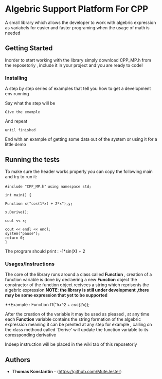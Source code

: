 # Algebric Support Platform For CPP

A small library which allows the developer to work with algebric expression as variabels for easier and faster programing when the usage of math is needed

## Getting Started

Inorder to start working with the library simply download CPP_MP.h from the reposetoriy , include it in your project and you are ready to code! 



### Installing

A step by step series of examples that tell you how to get a development env running

Say what the step will be

```
Give the example
```

And repeat

```
until finished
```

End with an example of getting some data out of the system or using it for a little demo

## Running the tests

To make sure the header works properly you can copy the following main and try to run it:

`#include "CPP_MP.h"`
`using namespace std;`


    int main() {
   
	Function x("cos(1*x) + 2*x"),y;
  
	x.Derive();
  
	cout << x;

	cout << endl << endl;
	system("pause");
	return 0;
    }


The program should print : -1*sin(X) + 2


### Usages/Instructions

The core of the library runs around a class called __Function__ ,
creation of a function variable is done by declaering a new __Function__ object
the constractor of the function object recivces a string which reprisents the algebric
expression
__NOTE: the library is still under development ,there may be some expression that yet to be supported__

**Example : Function f1("5*x^2 + cos(2*x));

After the creation of the variable it may be used as pleased , at any time each __Function__ variable
contains the string formation of the algebric expression meaning it can be prented at any step
for example , calling on the class methood called 'Derive' will update the function variable to its
coressponding derivative 

Indeep instruction will be placed in the wiki tab of this reposetoriy 




## Authors

* **Thomas Konstantin** - (https://github.com/MuteJester)


